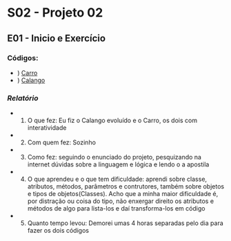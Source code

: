 # S02 - Projeto 02

## E01 - Inicio e Exercício
### Códigos: 
- ) [Carro](Carro.java)
- ) [Calango](Calango.java)

### *Relatório*
- 1) O que fez: Eu fiz o Calango evoluído e o Carro, os dois com interatividade
- 2) Com quem fez: Sozinho
- 3) Como fez: seguindo o enunciado do projeto, pesquizando na internet dúvidas sobre a linguagem e lógica e lendo o a apostila
- 4) O que aprendeu e o que tem dificuldade: aprendi sobre classe, atributos, métodos, parâmetros e contrutores, também sobre objetos e tipos de objetos(Classes). Acho que a minha maior dificuldade é, por distração ou coisa do tipo, não enxergar direito os atributos e métodos de algo para lista-los e daí transforma-los em código
- 5) Quanto tempo levou: Demorei umas 4 horas separadas pelo dia para fazer os dois códigos